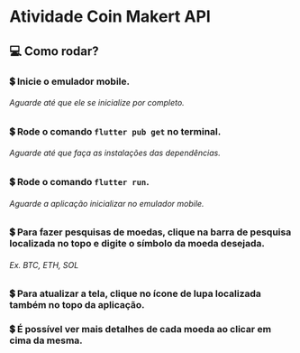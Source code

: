 # Atividade Coin Makert API

## 💻 Como rodar?

### 💲 Inicie o emulador mobile.
###### Aguarde até que ele se inicialize por completo.

### 💲 Rode o comando `flutter pub get` no terminal.
###### Aguarde até que faça as instalações das dependências.

### 💲 Rode o comando `flutter run`.
###### Aguarde a aplicação inicializar no emulador mobile.

### 💲 Para fazer pesquisas de moedas, clique na barra de pesquisa localizada no topo e digite o símbolo da moeda desejada.
###### Ex. BTC, ETH, SOL

### 💲 Para atualizar a tela, clique no ícone de lupa localizada também no topo da aplicação.

### 💲 É possível ver mais detalhes de cada moeda ao clicar em cima da mesma.
